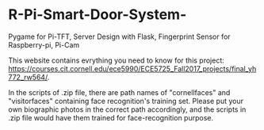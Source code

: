 # R-Pi-Smart-Door-System-
Pygame for Pi-TFT, Server Design with Flask, Fingerprint Sensor for Raspberry-pi, Pi-Cam




This website contains evrything you need to know for this project: https://courses.cit.cornell.edu/ece5990/ECE5725_Fall2017_projects/final_yh772_rw564/.



In the scripts of .zip file, there are path names of "cornellfaces" and "visitorfaces" containing face recognition's training set. Please put your own biographic photos in the correct path accordingly, and the scripts in .zip file would have them trained for face-recognition purpose.
